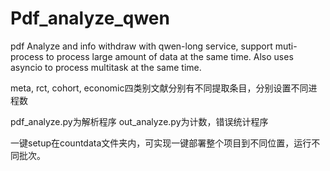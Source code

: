 # Pdf_analyze_qwen



pdf Analyze and info withdraw with qwen-long service, support muti-process to process large amount of data at the same time.
Also uses asyncio to process multitask at the same time.

meta, rct, cohort, economic四类别文献分别有不同提取条目，分别设置不同进程数

pdf_analyze.py为解析程序 out_analyze.py为计数，错误统计程序

一键setup在countdata文件夹内，可实现一键部署整个项目到不同位置，运行不同批次。

